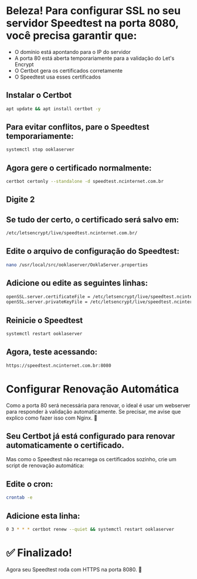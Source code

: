 # Beleza! Para configurar SSL no seu servidor Speedtest na porta 8080, você precisa garantir que:

- O domínio está apontando para o IP do servidor
- A porta 80 está aberta temporariamente para a validação do Let's Encrypt
- O Certbot gera os certificados corretamente
- O Speedtest usa esses certificados

## Instalar o Certbot
```sh
apt update && apt install certbot -y
```

## Para evitar conflitos, pare o Speedtest temporariamente:
```sh
systemctl stop ooklaserver
```

## Agora gere o certificado normalmente:
```sh
certbot certonly --standalone -d speedtest.ncinternet.com.br
```

## Digite 2

## Se tudo der certo, o certificado será salvo em:
```sh
/etc/letsencrypt/live/speedtest.ncinternet.com.br/
```

## Edite o arquivo de configuração do Speedtest:
```sh
nano /usr/local/src/ooklaserver/OoklaServer.properties
```

## Adicione ou edite as seguintes linhas:
```sh
openSSL.server.certificateFile = /etc/letsencrypt/live/speedtest.ncinternet.com.br/fullchain.pem
openSSL.server.privateKeyFile = /etc/letsencrypt/live/speedtest.ncinternet.com.br/privkey.pem
```

## Reinicie o Speedtest
```sh
systemctl restart ooklaserver
```

## Agora, teste acessando:
```sh
https://speedtest.ncinternet.com.br:8080
```

# Configurar Renovação Automática
Como a porta 80 será necessária para renovar, o ideal é usar um webserver para responder à validação automaticamente. Se precisar, me avise que explico como fazer isso com Nginx. 🚀

## Seu Certbot já está configurado para renovar automaticamente o certificado.
Mas como o Speedtest não recarrega os certificados sozinho, crie um script de renovação automática:

## Edite o cron:
```sh
crontab -e
```

## Adicione esta linha:
```sh
0 3 * * * certbot renew --quiet && systemctl restart ooklaserver
```

# ✅ Finalizado!
Agora seu Speedtest roda com HTTPS na porta 8080. 🚀
